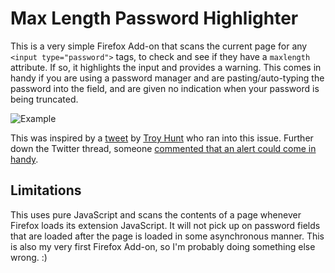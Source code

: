# Max Length Password Highlighter
This is a very simple Firefox Add-on that scans the current page for any `<input type="password">` tags, to check and see if they have a `maxlength` attribute. If so, it highlights the input and provides a warning. This comes in handy if you are using a password manager and are pasting/auto-typing the password into the field, and are given no indication when your password is being truncated.

![Example](https://user-images.githubusercontent.com/4809334/76706285-aff25300-66bc-11ea-821d-feb09de33a64.png)

This was inspired by a [tweet](https://twitter.com/troyhunt/status/1239030461403299840) by [Troy Hunt](https://twitter.com/troyhunt) who ran into this issue. Further down the Twitter thread, someone [commented that an alert could come in handy](https://twitter.com/0xCC1/status/1239130306688495617).

## Limitations
This uses pure JavaScript and scans the contents of a page whenever Firefox loads its extension JavaScript. It will not pick up on password fields that are loaded after the page is loaded in some asynchronous manner. This is also my very first Firefox Add-on, so I'm probably doing something else wrong. :)
